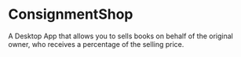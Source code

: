 # ConsignmentShop
A Desktop App that allows you to sells books on behalf of the original owner, who receives a percentage of the selling price.
